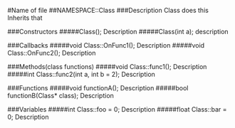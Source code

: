 #Name of file
##NAMESPACE::Class
###Description
Class does this
Inherits that

###Constructors
#####Class();
Description
#####Class(int a);
description

###Callbacks
#####void Class::OnFunc1();
Description
#####void Class::OnFunc2();
Description

###Methods(class functions)
#####void Class::func1();
Description
#####int Class::func2(int a, int b = 2);
Description

###Functions
#####void functionA();
Description
#####bool functionB(Class* class);
Description

###Variables
#####int Class::foo = 0;
Description
#####float Class::bar = 0;
Description
